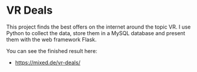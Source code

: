 # VR Deals
This project finds the best offers on the internet around the topic VR. I use Python to collect the data, store them in a MySQL database and present them with the web framework Flask.

You can see the finished result here:
 
- https://mixed.de/vr-deals/

